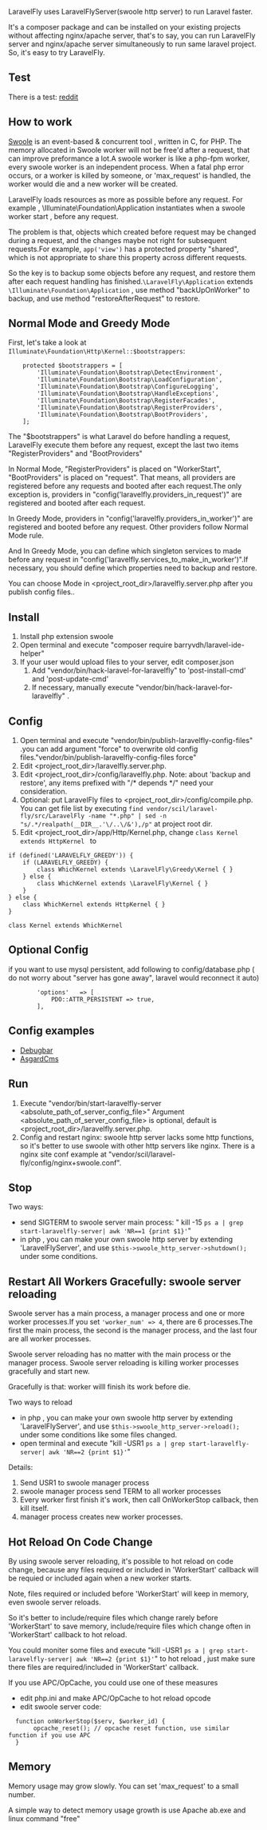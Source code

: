 
LaravelFly uses LaravelFlyServer(swoole http server) to run Laravel faster. 

It's a composer package and can be installed on your existing projects without affecting nginx/apache server, that's to say, you can run LaravelFly server and nginx/apache server simultaneously to run same laravel project. So, it's easy to try LaravelFly.


## Test

There is a test: [reddit](https://www.reddit.com/r/laravel/comments/3ttcmw/laravelfly_run_laravel_10x_faster_on_linux/)


## How to work

[Swoole](https://github.com/swoole/swoole-src) is an event-based & concurrent tool , written in C, for PHP. The memory allocated in Swoole worker will not be free'd after a request, that can improve preformance a lot.A swoole worker is like a php-fpm worker, every swoole worker is an independent process. When a fatal php error occurs, or a worker is killed by someone, or 'max_request' is handled, the worker would die and a new worker will be created.

LaravelFly loads resources as more as possible before any request. For example , \Illuminate\Foundation\Application instantiates when  a swoole worker start , before any request.

The problem is that, objects which created before request may be changed during a request, and the changes maybe not right for subsequent requests.For example, `app('view')` has a protected property "shared", which is not appropriate to share this property across different requests.

So the key is to backup some objects before any request, and restore them after each request handling has finished.`\LaravelFly\Application` extends `\Illuminate\Foundation\Application` , use method "backUpOnWorker" to backup, and use method "restoreAfterRequest" to restore.

## Normal Mode and Greedy Mode

First, let's take a look at `Illuminate\Foundation\Http\Kernel::$bootstrappers`:
```
    protected $bootstrappers = [
        'Illuminate\Foundation\Bootstrap\DetectEnvironment',
        'Illuminate\Foundation\Bootstrap\LoadConfiguration',
        'Illuminate\Foundation\Bootstrap\ConfigureLogging',
        'Illuminate\Foundation\Bootstrap\HandleExceptions',
        'Illuminate\Foundation\Bootstrap\RegisterFacades',
        'Illuminate\Foundation\Bootstrap\RegisterProviders',
        'Illuminate\Foundation\Bootstrap\BootProviders',
    ];
```
The "$bootstrappers" is what Laravel do before handling a request, LaravelFly execute them before any request, except the last two items "RegisterProviders" and "BootProviders"

In Normal Mode, "RegisterProviders" is placed on "WorkerStart", "BootProviders" is placed on "request". That means, all providers are registered before any requests and booted after each request.The only exception is, providers in "config('laravelfly.providers_in_request')" are registered and booted after each request.

In Greedy Mode, providers in "config('laravelfly.providers_in_worker')" are registered and booted before any request. Other providers follow Normal Mode rule. 

And In Greedy Mode, you can define which singleton services to made before any request in "config('laravelfly.services_to_make_in_worker')".If necessary, you should define which properties need to backup and restore. 

You can choose Mode in <project_root_dir>/laravelfly.server.php after you publish config files..

## Install

1. Install php extension swoole
2. Open terminal and execute "composer require barryvdh/laravel-ide-helper"
3. If your user would upload files to your server, edit composer.json
    1. Add "vendor/bin/hack-laravel-for-laravelfly" to 'post-install-cmd' and 'post-update-cmd'
    2. If necessary, manually execute "vendor/bin/hack-laravel-for-laravelfly" .

## Config

1. Open terminal and execute "vendor/bin/publish-laravelfly-config-files"  .you can add argument "force" to overwrite old config files."vendor/bin/publish-laravelfly-config-files force"
2. Edit <project_root_dir>/laravelfly.server.php.
3. Edit <project_root_dir>/config/laravelfly.php. Note: about 'backup and restore', any items prefixed with "/* depends */" need your consideration.
4. Optional: put LaravelFly files to <project_root_dir>/config/compile.php.
You can get file list by executing `find vendor/scil/laravel-fly/src/LaravelFly -name "*.php" | sed -n "s/.*/realpath(__DIR__.'\/..\/&'),/p"` at project root dir.
5. Edit <project_root_dir>/app/Http/Kernel.php, change `class Kernel extends HttpKernel ` to
```
if (defined('LARAVELFLY_GREEDY')) {
    if (LARAVELFLY_GREEDY) {
        class WhichKernel extends \LaravelFly\Greedy\Kernel { }
    } else {
        class WhichKernel extends \LaravelFly\Kernel { }
    }
} else {
    class WhichKernel extends HttpKernel { }
}

class Kernel extends WhichKernel
```

## Optional Config
if you want to use mysql persistent, add following to config/database.php ( do not worry about "server has gone away", laravel would reconnect it auto)
```
        'options'   => [
            PDO::ATTR_PERSISTENT => true,
        ],
```

## Config examples
* [Debugbar](package_config_examples/Debugbar.md)
* [AsgardCms](package_config_examples/AsgardCms.md)


## Run

1. Execute "vendor/bin/start-laravelfly-server <absolute_path_of_server_config_file>"
   Argument <absolute_path_of_server_config_file> is optional, default is <project_root_dir>/laravelfly.server.php.
2. Config and restart nginx: swoole http server lacks some http functions, so it's better to use swoole with other http servers like nginx. There is a nginx site conf example at "vendor/scil/laravel-fly/config/nginx+swoole.conf".


## Stop

Two ways:
* send SIGTERM to swoole server main process: " kill -15 `ps a | grep start-laravelfly-server| awk 'NR==1 {print $1}'`"
* in php , you can make your own swoole http server by extending 'LaravelFlyServer', and use `$this->swoole_http_server->shutdown();` under some conditions.


## Restart All Workers Gracefully: swoole server reloading

Swoole server has a main process, a manager process and one or more worker processes.If you set `'worker_num' => 4`, there are 6 processes.The first the main process, the second is the manager process, and the last four are all worker processes.

Swoole server reloading has no matter with the main process or the manager process. Swoole server reloading is killing worker processes gracefully and start new.

Gracefully is that: worker willl finish its work before die.

Two ways to reload
* in php , you can make your own swoole http server by extending 'LaravelFlyServer', and use `$this->swoole_http_server->reload();` under some conditions like some files changed.
* open terminal and execute "kill -USR1 `ps a | grep start-laravelfly-server| awk 'NR==2 {print $1}'`"

Details:
1. Send USR1 to swoole manager process
2. swoole manager process send TERM to all worker processes
3. Every worker first finish it's work, then call OnWorkerStop callback, then kill itself.
4. manager process creates new worker processes.

## Hot Reload On Code Change

By using swoole server reloading, it's possible to hot reload on code change, because any files required or included in 'WorkerStart' callback will be requied or included again when a new worker starts.

Note, files required or included before 'WorkerStart' will keep in memory, even swoole server reloads.

So it's better to include/require files which change rarely before 'WorkerStart' to save memory, include/require files which change often in 'WorkerStart' callback to hot reload.

You could moniter some files and execute "kill -USR1 `ps a | grep start-laravelfly-server| awk 'NR==2 {print $1}'`" to hot reload , just make sure there files are required/included in 'WorkerStart' callback.

If you use APC/OpCache, you could use one of these measures
* edit php.ini and make APC/OpCache to hot reload opcode
* edit swoole server code:
```
  function onWorkerStop($serv, $worker_id) {
       opcache_reset(); // opcache reset function, use similar function if you use APC
  }
```

## Memory

Memory usage may grow slowly. You can set 'max_request' to a small number.

A simple way to detect memory usage growth is use Apache ab.exe and linux command "free"


